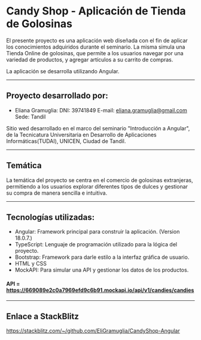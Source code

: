# Candy Shop - Aplicación de Tienda de Golosinas

El presente proyecto es una aplicación web diseñada con el fin de aplicar los conocimientos adquiridos durante el seminario. La misma simula una Tienda Online de golosinas, que permite a los usuarios navegar por una variedad de productos, y agregar artículos a su carrito de compras.

La aplicación se desarrolla utilizando Angular.

---------

## Proyecto desarrollado por:

- Eliana Gramuglia:
    DNI: 39741849
    E-mail: eliana.gramuglia@gmail.com
    Sede: Tandil


Sitio wed desarrollado en el marco del seminario "Introducción a Angular", de la Tecnicatura Universitaria en Desarrollo de Aplicaciones Informáticas(TUDAI), UNICEN, Ciudad de Tandil.

---------

## Temática

La temática del proyecto se centra en el comercio de golosinas extranjeras, permitiendo a los usuarios explorar diferentes tipos de dulces y gestionar su compra de manera sencilla e intuitiva.

---------

## Tecnologías utilizadas:

- Angular: Framework principal para construir la aplicación. (Version 18.0.7.)
- TypeScript: Lenguaje de programación utilizado para la lógica del proyecto.
- Bootstrap: Framework para darle estilo a la interfaz gráfica de usuario.
- HTML y CSS
- MockAPI: Para simular una API y gestionar los datos de los productos.

#### API = https://669089e2c0a7969efd9c6b91.mockapi.io/api/v1/candies/candies

---------

## Enlace a StackBlitz

https://stackblitz.com/~/github.com/EliGramuglia/CandyShop-Angular


